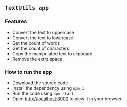 ## `TextUtils app`

### Features
- Convert the text to uppercase
- Convert the text to lowercase
- Get the count of words
- Get the count of characters
- Copy the manipulated text to clipboard
- Remove the extra space


### How to run the app

- Download the source code
- Install the dependency using `npm i`
- Run the code using `npm start`
- Open [http://localhost:3000](http://localhost:3000) to view it in your browser.
